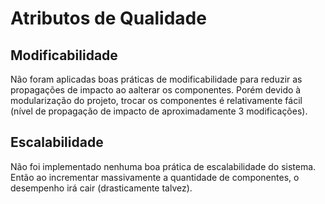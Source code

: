 # Atributos de Qualidade

## Modificabilidade

Não foram aplicadas boas práticas de modificabilidade para reduzir as propagações de impacto ao aalterar os componentes. Porém devido à modularização do projeto, trocar os componentes é relativamente fácil \(nível de propagação de impacto de aproximadamente 3 modificações\).

## Escalabilidade

Não foi implementado nenhuma boa prática de escalabilidade do sistema. Então ao incrementar massivamente a quantidade de componentes, o desempenho irá cair \(drasticamente talvez\).

